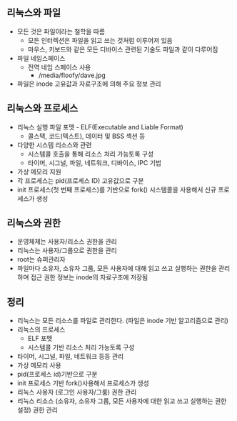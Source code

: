 ## 리눅스와 파일
- 모든 것은 파일이라는 철학을 따름
  + 모든 인터렉션은 파일을 읽고 쓰는 것처럼 이루어져 있음
  + 마우스, 키보드와 같은 모든 디바이스 관련된 기술도 파일과 같이 다루어짐
- 파일 네임스페이스
  + 전역 네임 스페이스 사용
     - /media/floofy/dave.jpg
- 파일은 inode 고유값과 자료구조에 의해 주요 정보 관리

## 리눅스와 프로세스
- 리눅스 실행 파일 포멧 - ELF(Executable and Liable Format)
  + 콜스택, 코드(텍스트), 데이터 및 BSS 섹션 등
- 다양한 시스템 리소스와 관련
  + 시스템콜 호출을 통해 리소스 처리 가능토록 구성
   - 타이머, 시그널, 파일, 네트워크, 디바이스, IPC 기법
- 가상 메모리 지원
- 각 프로세스는 pid(프로세스 ID) 고유값으로 구분
- init 프로세스(첫 번째 프로세스)를 기반으로 fork() 시스템콜을 사용해서 신규 프로세스가 생성

## 리눅스와 권한
- 운영체제는 사용자/리소스 권한을 관리
- 리눅스는 사용자/그룹으로 권한을 관리
- root는 슈퍼관리자
- 파일마다 소유자, 소유자 그룹, 모든 사용자에 대해 읽고 쓰고 실행하는 권한을 관리하며 접근 권한 정보는 inode의 자료구조에 저장됨

## 정리
- 리눅스는 모든 리소스를 파일로 관리한다. (파일은 inode 기반 알고리즘으로 관리)
- 리눅스의 프로세스
  + ELF 포멧
  + 시스템콜 기반 리소스 처리 가능토록 구성
- 타이머, 시그널, 파일, 네트워크 등등 관리
- 가상 메모리 사용
- pid(프로세스 id)기반으로 구분
- init 프로세스 기반 fork()사용해서 프로세스가 생성
- 리눅스 사용자 (로그인 사용자/그룸) 권한 관리
-  리눅스 리소스 (소유자, 소유자 그룹, 모든 사용자에 대한 읽고 쓰고 실행하는 권한 설정) 권한 관리
